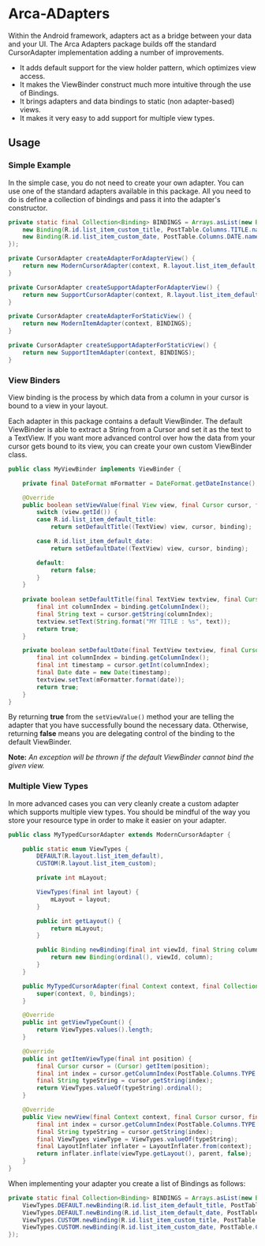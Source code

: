 # Arca-ADapters

Within the Android framework, adapters act as a bridge between your data and your UI. The Arca Adapters package builds off the standard CursorAdapter implementation adding a number of improvements.

- It adds default support for the view holder pattern, which optimizes view access.
- It makes the ViewBinder construct much more intuitive through the use of Bindings.
- It brings adapters and data bindings to static (non adapter-based) views.
- It makes it very easy to add support for multiple view types.

## Usage

### Simple Example

In the simple case, you do not need to create your own adapter. You can use one of the standard adapters available in this package. All you need to do is define a collection of bindings and pass it into the adapter's constructor.

```java
private static final Collection<Binding> BINDINGS = Arrays.asList(new Binding[] { 
    new Binding(R.id.list_item_custom_title, PostTable.Columns.TITLE.name),
	new Binding(R.id.list_item_custom_date, PostTable.Columns.DATE.name),
});

private CursorAdapter createAdapterForAdapterView() {
	return new ModernCursorAdapter(context, R.layout.list_item_default, BINDINGS);
}

private CursorAdapter createSupportAdapterForAdapterView() {
	return new SupportCursorAdapter(context, R.layout.list_item_default, BINDINGS);
}

private CursorAdapter createAdapterForStaticView() {
	return new ModernItemAdapter(context, BINDINGS);
}

private CursorAdapter createSupportAdapterForStaticView() {
	return new SupportItemAdapter(context, BINDINGS);
}
```

### View Binders

View binding is the process by which data from a column in your cursor is bound to a view in your layout. 

Each adapter in this package contains a default ViewBinder. The default ViewBinder is able to extract a String from a Cursor and set it as the text to a TextView. If you want more advanced control over how the data from your cursor gets bound to its view, you can create your own custom ViewBinder class.

```java
public class MyViewBinder implements ViewBinder {

	private final DateFormat mFormatter = DateFormat.getDateInstance();

	@Override
	public boolean setViewValue(final View view, final Cursor cursor, final Binding binding) {
		switch (view.getId()) {
		case R.id.list_item_default_title:
			return setDefaultTitle((TextView) view, cursor, binding);

		case R.id.list_item_default_date:
			return setDefaultDate((TextView) view, cursor, binding);

		default:
			return false;
		}
	}
	
	private boolean setDefaultTitle(final TextView textview, final Cursor cursor, final Binding binding) {
		final int columnIndex = binding.getColumnIndex();
		final String text = cursor.getString(columnIndex);
		textview.setText(String.format("MY TITLE : %s", text));
		return true;
	}

	private boolean setDefaultDate(final TextView textview, final Cursor cursor, final Binding binding) {
		final int columnIndex = binding.getColumnIndex();
		final int timestamp = cursor.getInt(columnIndex);
		final Date date = new Date(timestamp);
		textview.setText(mFormatter.format(date));
		return true;
	}
}
```

By returning **true** from the `setViewValue()` method your are telling the adapter that you have successfully bound the necessary data. Otherwise, returning **false** means you are delegating control of the binding to the default ViewBinder. 

**Note:** *An exception will be thrown if the default ViewBinder cannot bind the given view.*

### Multiple View Types

In more advanced cases you can very cleanly create a custom adapter which supports multiple view types. You should be mindful of the way you store your resource type in order to make it easier on your adapter.

```java
public class MyTypedCursorAdapter extends ModernCursorAdapter {

	public static enum ViewTypes {
		DEFAULT(R.layout.list_item_default),
		CUSTOM(R.layout.list_item_custom);

		private int mLayout;

		ViewTypes(final int layout) {
			mLayout = layout;
		}

		public int getLayout() {
			return mLayout;
		}

		public Binding newBinding(final int viewId, final String column) {
			return new Binding(ordinal(), viewId, column);
		}
	}

	public MyTypedCursorAdapter(final Context context, final Collection<Binding> bindings) {
		super(context, 0, bindings);
	}

	@Override
	public int getViewTypeCount() {
		return ViewTypes.values().length;
	}

	@Override
	public int getItemViewType(final int position) {
		final Cursor cursor = (Cursor) getItem(position);
		final int index = cursor.getColumnIndex(PostTable.Columns.TYPE.name);
		final String typeString = cursor.getString(index);
		return ViewTypes.valueOf(typeString).ordinal();
	}

	@Override
	public View newView(final Context context, final Cursor cursor, final ViewGroup parent) {
		final int index = cursor.getColumnIndex(PostTable.Columns.TYPE.name);
		final String typeString = cursor.getString(index);
		final ViewTypes viewType = ViewTypes.valueOf(typeString);
		final LayoutInflater inflater = LayoutInflater.from(context);
		return inflater.inflate(viewType.getLayout(), parent, false);
	}
}
```

When implementing your adapter you create a list of Bindings as follows:

```java
private static final Collection<Binding> BINDINGS = Arrays.asList(new Binding[] { 
	ViewTypes.DEFAULT.newBinding(R.id.list_item_default_title, PostTable.Columns.TITLE.name),
	ViewTypes.DEFAULT.newBinding(R.id.list_item_default_date, PostTable.Columns.DATE.name),
	ViewTypes.CUSTOM.newBinding(R.id.list_item_custom_title, PostTable.Columns.TITLE.name),
	ViewTypes.CUSTOM.newBinding(R.id.list_item_custom_date, PostTable.Columns.DATE.name),
});
```